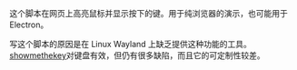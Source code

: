 这个脚本在网页上高亮鼠标并显示按下的键。用于纯浏览器的演示，也可能用于 Electron。

写这个脚本的原因是在 Linux Wayland 上缺乏提供这种功能的工具。[showmethekey](https://github.com/AlynxZhou/showmethekey)对键盘有效，但仍有很多缺陷，而且它的可定制性较差。

<!-- by deepl.com -->
